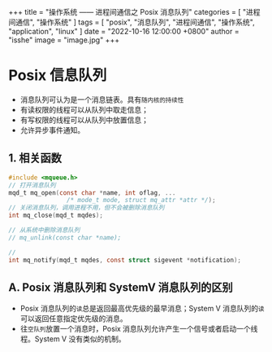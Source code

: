 +++
title = "操作系统 —— 进程间通信之 Posix 消息队列"
categories = [ "进程间通信", "操作系统" ]
tags = [ "posix", "消息队列", "进程间通信", "操作系统", "application", "linux" ]
date = "2022-10-16 12:00:00 +0800"
author = "isshe"
image = "image.jpg"
+++



# Posix 信息队列
* 消息队列可认为是一个消息链表。具有`随内核的持续性`
* 有读权限的线程可以从队列中取走信息；
* 有写权限的线程可以从队列中放置信息；
* 允许异步事件通知。

## 1. 相关函数
```c
#include <mqueue.h>
// 打开消息队列
mqd_t mq_open(const char *name, int oflag, ...
                /* mode_t mode, struct mq_attr *attr */);
// 关闭消息队列，调用进程不用，但不会被删除消息队列
int mq_close(mqd_t mqdes);

// 从系统中删除消息队列
// mq_unlink(const char *name);

// 
int mq_notify(mqd_t mqdes, const struct sigevent *notification);
```


## A. Posix 消息队列和 SystemV 消息队列的区别
* Posix 消息队列的`读`总是返回最高优先级的最早消息；System V 消息队列的`读`可以返回任意指定优先级的消息。
* 往`空队列`放置一个消息时，Posix 消息队列允许产生一个信号或者启动一个线程。System V 没有类似的机制。